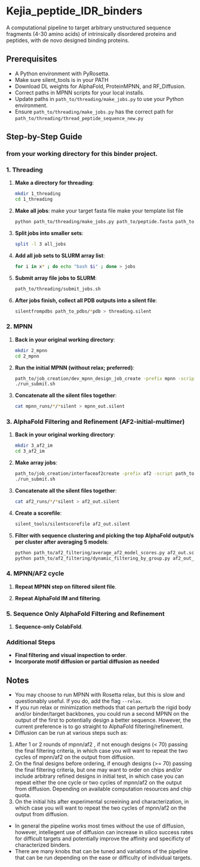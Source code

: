# Kejia_peptide_IDR_binders

A computational pipeline to target arbitrary unstructured sequence fragments (4-30 amino acids) of intrinsically disordered proteins and peptides, with de novo designed binding proteins.

## Prerequisites

- A Python environment with PyRosetta.
- Make sure silent_tools is in your PATH
- Download DL weights for AlphaFold, ProteinMPNN, and RF_Diffusion.
- Correct paths in MPNN scripts for your local installs.
- Update paths in `path_to/threading/make_jobs.py` to use your Python environment.
- Ensure `path_to/threading/make_jobs.py` has the correct path for `path_to/threading/thread_peptide_sequence_new.py`

## Step-by-Step Guide

### from your working directory for this binder project.

### 1. Threading

1. **Make a directory for threading**:
    ```sh
    mkdir 1_threading
    cd 1_threading
    ```

2. **Make all jobs**:
    make your target fasta file
    make your template list file
    ```sh
    python path_to/threading/make_jobs.py path_to/peptide.fasta path_to/templates.list | sort -R > all_jobs
    ```

3. **Split jobs into smaller sets**:
    ```sh
    split -l 3 all_jobs
    ```

4. **Add all job sets to SLURM array list**:
    ```sh
    for i in x* ; do echo "bash $i" ; done > jobs
    ```

5. **Submit array file jobs to SLURM**:
    ```sh
    path_to/threading/submit_jobs.sh
    ```

6. **After jobs finish, collect all PDB outputs into a silent file**:
    ```sh
    silentfrompdbs path_to_pdbs/*pdb > threading.silent
    ```

### 2. MPNN

1. **Back in your original working directory**:
    ```sh
    mkdir 2_mpnn
    cd 2_mpnn
    ```

2. **Run the initial MPNN (without relax; preferred)**:
    ```sh
    path_to/job_creation/dev_mpnn_design_job_create -prefix mpnn -script path_to/mpnn_git_repo/design_scripts/killer_mpnn_interface_design.py -p cpu -t 12:00:00 -mem 5 -cpus 1 -conda path_to/env/mpnn_pyro -structs_per_job 100 -silent path_to/threading.silent -args "--num_seq_per_target 5 --max_out 5 --sampling_temp 0.1"
    ./run_submit.sh
    ```

3. **Concatenate all the silent files together**:
    ```sh
    cat mpnn_runs/*/*silent > mpnn_out.silent
    ```

### 3. AlphaFold Filtering and Refinement (AF2-initial-multimer)

1. **Back in your original working directory**:
    ```sh
    mkdir 3_af2_im
    cd 3_af2_im
    ```

2. **Make array jobs**:
    ```sh
    path_to/job_creation/interfaceaf2create -prefix af2 -script path_to/colabfold_initial_guess/AlphaFold2_initial_guess_multimer.py -silent ../2_mpnn/mpnn_out.silent -gres "gpu:1" -apptainer path_to/colab_fold_ig.sif -structs_per_job 300 -p gpu-bf -t 06:00:00
    ./run_submit.sh
    ```

3. **Concatenate all the silent files together**:
    ```sh
    cat af2_runs/*/*silent > af2_out.silent
    ```

4. **Create a scorefile**:
    ```sh
    silent_tools/silentscorefile af2_out.silent
    ```

5. **Filter with sequence clustering and picking the top AlphaFold output/s per cluster after averaging 5 models**:
    ```sh
    python path_to/af2_filtering/average_af2_model_scores.py af2_out.sc > af2_out_averaged.sc
    python path_to/af2_filtering/dynamic_filtering_by_group.py af2_out_averaged.sc af2_out.silent
    ```

### 4. MPNN/AF2 cycle
1. **Repeat MPNN step on filtered silent file**.

2. **Repeat AlphaFold IM and filtering**.

### 5. Sequence Only AlphaFold Filtering and Refinement
1. **Sequence-only ColabFold**.

### Additional Steps

- **Final filtering and visual inspection to order**.
- **Incorporate motif diffusion or partial diffusion as needed**

## Notes

- You may choose to run MPNN with Rosetta relax, but this is slow and questionably useful. If you do, add the flag `--relax`.
- If you run relax or minimization methods that can perturb the rigid body and/or binder/target backbones, you could run a second MPNN on the output of the first to potentially design a better sequence. However, the current preference is to go straight to AlphaFold filtering/refinement.
- Diffusion can be run at various steps such as:
1. After 1 or 2 rounds of mpnn/af2 , if not enough designs (< 70) passing the final filtering criteria, in which case you will want to repeat the two cycles of mpnn/af2 on the output from diffusion.
2. On the final designs before ordering, if enough designs (>= 70) passing the final filtering criteria, but one may want to order on chips and/or include arbitrary refined designs in initial test, in which case you can repeat either the one cycle or two cycles of mpnn/af2 on the output from diffusion. Depending on available computation resources and chip quota.
3. On the initial hits after experimental screeining and characterization, in which case you will want to repeat the two cycles of mpnn/af2 on the output from diffusion.
- In general the pipeline works most times without the use of diffusion, however, intellegent use of diffusion can increase in silico success rates for difficult targets and potentially improve the affinity and specificty of characterized binders.
- There are many knobs that can be tuned and variations of the pipeline that can be run depending on the ease or difficulty of individual targets.

